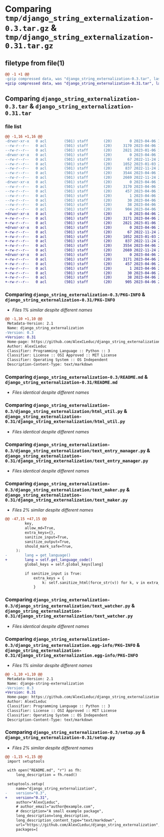 # Comparing `tmp/django_string_externalization-0.3.tar.gz` & `tmp/django_string_externalization-0.31.tar.gz`

## filetype from file(1)

```diff
@@ -1 +1 @@
-gzip compressed data, was "django_string_externalization-0.3.tar", last modified: Thu Apr  6 19:53:17 2023, max compression
+gzip compressed data, was "django_string_externalization-0.31.tar", last modified: Thu Apr  6 20:06:51 2023, max compression
```

## Comparing `django_string_externalization-0.3.tar` & `django_string_externalization-0.31.tar`

### file list

```diff
@@ -1,16 +1,16 @@
-drwxr-xr-x   0 acl        (501) staff       (20)        0 2023-04-06 19:53:17.833226 django_string_externalization-0.3/
--rw-r--r--   0 acl        (501) staff       (20)     3170 2023-04-06 19:53:17.833078 django_string_externalization-0.3/PKG-INFO
--rw-r--r--   0 acl        (501) staff       (20)     2821 2023-01-06 16:32:29.000000 django_string_externalization-0.3/README.md
-drwxr-xr-x   0 acl        (501) staff       (20)        0 2023-04-06 19:53:17.832255 django_string_externalization-0.3/django_string_externalization/
--rw-r--r--   0 acl        (501) staff       (20)       67 2022-11-24 20:10:16.000000 django_string_externalization-0.3/django_string_externalization/__init__.py
--rw-r--r--   0 acl        (501) staff       (20)     1052 2023-01-03 21:23:08.000000 django_string_externalization-0.3/django_string_externalization/html_util.py
--rw-r--r--   0 acl        (501) staff       (20)      837 2022-11-24 20:10:16.000000 django_string_externalization-0.3/django_string_externalization/text_entry_manager.py
--rw-r--r--   0 acl        (501) staff       (20)     3544 2023-04-06 19:50:54.000000 django_string_externalization-0.3/django_string_externalization/text_maker.py
--rw-r--r--   0 acl        (501) staff       (20)     2669 2022-11-24 20:10:16.000000 django_string_externalization-0.3/django_string_externalization/text_watcher.py
-drwxr-xr-x   0 acl        (501) staff       (20)        0 2023-04-06 19:53:17.832856 django_string_externalization-0.3/django_string_externalization.egg-info/
--rw-r--r--   0 acl        (501) staff       (20)     3170 2023-04-06 19:53:17.000000 django_string_externalization-0.3/django_string_externalization.egg-info/PKG-INFO
--rw-r--r--   0 acl        (501) staff       (20)      457 2023-04-06 19:53:17.000000 django_string_externalization-0.3/django_string_externalization.egg-info/SOURCES.txt
--rw-r--r--   0 acl        (501) staff       (20)        1 2023-04-06 19:53:17.000000 django_string_externalization-0.3/django_string_externalization.egg-info/dependency_links.txt
--rw-r--r--   0 acl        (501) staff       (20)       30 2023-04-06 19:53:17.000000 django_string_externalization-0.3/django_string_externalization.egg-info/top_level.txt
--rw-r--r--   0 acl        (501) staff       (20)       38 2023-04-06 19:53:17.833273 django_string_externalization-0.3/setup.cfg
--rw-r--r--   0 acl        (501) staff       (20)      904 2023-04-06 19:51:42.000000 django_string_externalization-0.3/setup.py
+drwxr-xr-x   0 acl        (501) staff       (20)        0 2023-04-06 20:06:51.116586 django_string_externalization-0.31/
+-rw-r--r--   0 acl        (501) staff       (20)     3171 2023-04-06 20:06:51.116435 django_string_externalization-0.31/PKG-INFO
+-rw-r--r--   0 acl        (501) staff       (20)     2821 2023-01-06 16:32:29.000000 django_string_externalization-0.31/README.md
+drwxr-xr-x   0 acl        (501) staff       (20)        0 2023-04-06 20:06:51.115668 django_string_externalization-0.31/django_string_externalization/
+-rw-r--r--   0 acl        (501) staff       (20)       67 2022-11-24 20:10:16.000000 django_string_externalization-0.31/django_string_externalization/__init__.py
+-rw-r--r--   0 acl        (501) staff       (20)     1052 2023-01-03 21:23:08.000000 django_string_externalization-0.31/django_string_externalization/html_util.py
+-rw-r--r--   0 acl        (501) staff       (20)      837 2022-11-24 20:10:16.000000 django_string_externalization-0.31/django_string_externalization/text_entry_manager.py
+-rw-r--r--   0 acl        (501) staff       (20)     3554 2023-04-06 20:06:13.000000 django_string_externalization-0.31/django_string_externalization/text_maker.py
+-rw-r--r--   0 acl        (501) staff       (20)     2669 2022-11-24 20:10:16.000000 django_string_externalization-0.31/django_string_externalization/text_watcher.py
+drwxr-xr-x   0 acl        (501) staff       (20)        0 2023-04-06 20:06:51.116249 django_string_externalization-0.31/django_string_externalization.egg-info/
+-rw-r--r--   0 acl        (501) staff       (20)     3171 2023-04-06 20:06:51.000000 django_string_externalization-0.31/django_string_externalization.egg-info/PKG-INFO
+-rw-r--r--   0 acl        (501) staff       (20)      457 2023-04-06 20:06:51.000000 django_string_externalization-0.31/django_string_externalization.egg-info/SOURCES.txt
+-rw-r--r--   0 acl        (501) staff       (20)        1 2023-04-06 20:06:51.000000 django_string_externalization-0.31/django_string_externalization.egg-info/dependency_links.txt
+-rw-r--r--   0 acl        (501) staff       (20)       30 2023-04-06 20:06:51.000000 django_string_externalization-0.31/django_string_externalization.egg-info/top_level.txt
+-rw-r--r--   0 acl        (501) staff       (20)       38 2023-04-06 20:06:51.116703 django_string_externalization-0.31/setup.cfg
+-rw-r--r--   0 acl        (501) staff       (20)      905 2023-04-06 20:05:44.000000 django_string_externalization-0.31/setup.py
```

### Comparing `django_string_externalization-0.3/PKG-INFO` & `django_string_externalization-0.31/PKG-INFO`

 * *Files 1% similar despite different names*

```diff
@@ -1,10 +1,10 @@
 Metadata-Version: 2.1
 Name: django_string_externalization
-Version: 0.3
+Version: 0.31
 Home-page: https://github.com/AlexCLeduc/django_string_externalization
 Author: AlexCLeduc
 Classifier: Programming Language :: Python :: 3
 Classifier: License :: OSI Approved :: MIT License
 Classifier: Operating System :: OS Independent
 Description-Content-Type: text/markdown
```

### Comparing `django_string_externalization-0.3/README.md` & `django_string_externalization-0.31/README.md`

 * *Files identical despite different names*

### Comparing `django_string_externalization-0.3/django_string_externalization/html_util.py` & `django_string_externalization-0.31/django_string_externalization/html_util.py`

 * *Files identical despite different names*

### Comparing `django_string_externalization-0.3/django_string_externalization/text_entry_manager.py` & `django_string_externalization-0.31/django_string_externalization/text_entry_manager.py`

 * *Files identical despite different names*

### Comparing `django_string_externalization-0.3/django_string_externalization/text_maker.py` & `django_string_externalization-0.31/django_string_externalization/text_maker.py`

 * *Files 2% similar despite different names*

```diff
@@ -47,15 +47,15 @@
         key,
         allow_md=True,
         extra_keys={},
         sanitize_input=True,
         sanitize_output=True,
         should_mark_safe=True,
     ):
-        lang = get_language() 
+        lang = self.get_language_code() 
         global_keys = self.global_keys[lang]
 
         if sanitize_input is True:
             extra_keys = {
                 k: self.sanitize_html(force_str(v)) for k, v in extra_keys.items()
             }
```

### Comparing `django_string_externalization-0.3/django_string_externalization/text_watcher.py` & `django_string_externalization-0.31/django_string_externalization/text_watcher.py`

 * *Files identical despite different names*

### Comparing `django_string_externalization-0.3/django_string_externalization.egg-info/PKG-INFO` & `django_string_externalization-0.31/django_string_externalization.egg-info/PKG-INFO`

 * *Files 1% similar despite different names*

```diff
@@ -1,10 +1,10 @@
 Metadata-Version: 2.1
 Name: django-string-externalization
-Version: 0.3
+Version: 0.31
 Home-page: https://github.com/AlexCLeduc/django_string_externalization
 Author: AlexCLeduc
 Classifier: Programming Language :: Python :: 3
 Classifier: License :: OSI Approved :: MIT License
 Classifier: Operating System :: OS Independent
 Description-Content-Type: text/markdown
```

### Comparing `django_string_externalization-0.3/setup.py` & `django_string_externalization-0.31/setup.py`

 * *Files 2% similar despite different names*

```diff
@@ -1,15 +1,15 @@
 import setuptools
 
 with open("README.md", "r") as fh:
     long_description = fh.read()
 
 setuptools.setup(
     name="django_string_externalization",
-    version="0.3",
+    version="0.31",
     author="AlexCLeduc",
     # author_email="author@example.com",
     # description="A small example package",
     long_description=long_description,
     long_description_content_type="text/markdown",
     url="https://github.com/AlexCLeduc/django_string_externalization",
     packages=[
```

